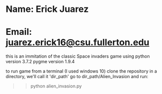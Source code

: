# Name: Erick Juarez
# Email: juarez.erick16@csu.fullerton.edu

this is an immitation of the classic Space invaders game using 
python version 3.7.2
pygme version 1.9.4

to run game from a terminal (I used windows 10)
clone the repository in a directory, we'll call it 'dir_path'
go to dir_path/Alien_Invasion and run: 
> > python alien_invasion.py
